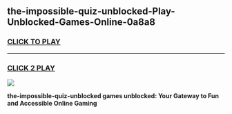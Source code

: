 
## the-impossible-quiz-unblocked-Play-Unblocked-Games-Online-0a8a8
<h3>
<a href="https://premium76.site?title=the-impossible-quiz-unblocked&ref=25A">CLICK TO PLAY</a></h3>
<hr>

<h3>
<a href="https://premium76.site?title=the-impossible-quiz-unblocked&ref=25A">CLICK 2 PLAY</a>
  
</h3>

<a href="https://premium76.site?title=the-impossible-quiz-unblocked&ref=25A"><img src="https://clearcache.store/games.png"></a>


**the-impossible-quiz-unblocked games unblocked: Your Gateway to Fun and Accessible Online Gaming**
